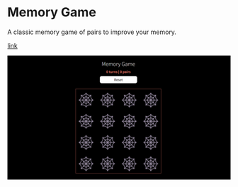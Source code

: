 # Memory Game

A classic memory game of pairs to improve your memory.

[link](https://github.com/radimpopp/popp-ita-2022/tree/main/src/pages/memoryGame)

![Memory Game](/src/images/memorygame-screenshot.png)
